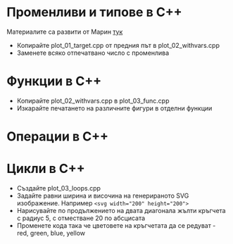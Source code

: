 # Променливи и типове в C++
Материалите са развити от Марин [тук](variablesAndTypesCpp.md)
 - Копирайте plot_01_target.cpp от предния път в plot_02_withvars.cpp
 - Заменете всяко отпечатвано число с променлива
# Функции в C++

 - Копирайте plot_02_withvars.cpp в plot_03_func.cpp
 - Изкарайте печатането на различните фигури в отделни функции

# Операции в C++

# Цикли в C++

 - Създайте plot_03_loops.cpp
 - Задайте равни ширина и височина на генерираното SVG изображение. Например `<svg width="200" height="200">`
 - Нарисувайте по продължението на двата диагонала жълти кръгчета с радиус 5, с отместване 20 по абсцисата
 - Променете кода така че цветовете на кръгчетата да се редуват - red, green, blue, yellow
